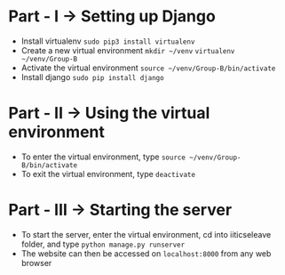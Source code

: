 # Part - I -> Setting up Django
* Install virtualenv
     `sudo pip3 install virtualenv`
* Create a new virtual environment
    `mkdir ~/venv`
    `virtualenv ~/venv/Group-B`
* Activate the virtual environment
    `source ~/venv/Group-B/bin/activate`
* Install django
    `sudo pip install django`

# Part - II -> Using the virtual environment
* To enter the virtual environment, type
    `source ~/venv/Group-B/bin/activate`
* To exit the virtual environment, type
    `deactivate`

# Part - III -> Starting the server
* To start the server, enter the virtual environment, cd into iiticseleave folder, and type
    `python manage.py runserver`
* The website can then be accessed on `localhost:8000` from any web browser
